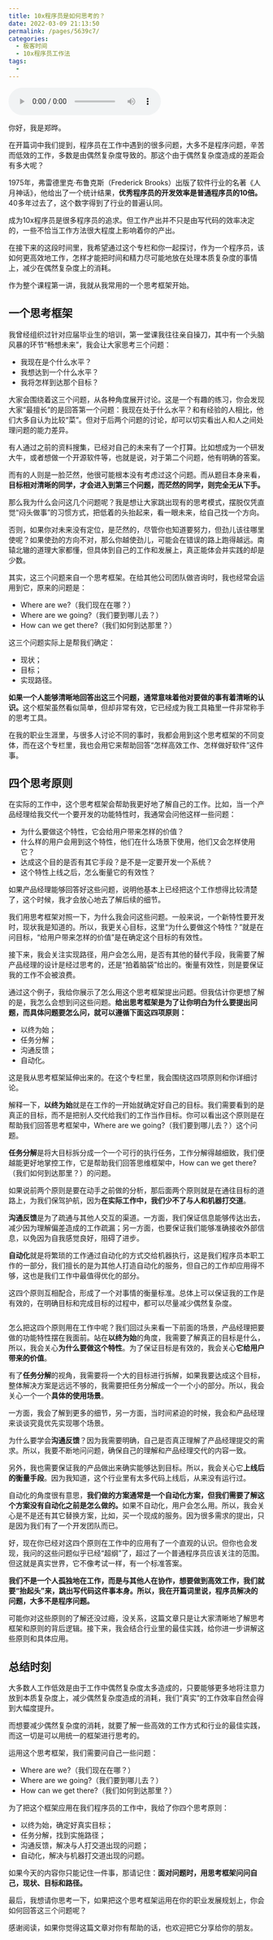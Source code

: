 ```yaml
---
title: 10x程序员是如何思考的？
date: 2022-03-09 21:13:50
permalink: /pages/5639c7/
categories:
  - 极客时间
  - 10x程序员工作法
tags:
  - 
---
```

<audio title="01.10x程序员是如何思考的？" src="https://static001.geekbang.org/resource/audio/5f/4a/5fbb6224f077f05d5ce9f7328bed2a4a.mp3" controls="controls"></audio> 
<p>你好，我是郑晔。</p><p>在开篇词中我们提到，程序员在工作中遇到的很多问题，大多不是程序问题，辛苦而低效的工作，多数是由偶然复杂度导致的。那这个由于偶然复杂度造成的差距会有多大呢？</p><p>1975年，弗雷德里克·布鲁克斯（Frederick Brooks）出版了软件行业的名著《人月神话》，他给出了一个统计结果，<strong>优秀程序员的开发效率是普通程序员的10倍。</strong>40多年过去了，这个数字得到了行业的普遍认同。</p><p>成为10x程序员是很多程序员的追求。但工作产出并不只是由写代码的效率决定的，一些不恰当工作方法很大程度上影响着你的产出。</p><p>在接下来的这段时间里，我希望通过这个专栏和你一起探讨，作为一个程序员，该如何更高效地工作，怎样才能把时间和精力尽可能地放在处理本质复杂度的事情上，减少在偶然复杂度上的消耗。</p><p>作为整个课程第一讲，我就从我常用的一个思考框架开始。</p><h2>一个思考框架</h2><p>我曾经组织过针对应届毕业生的培训，第一堂课我往往亲自操刀，其中有一个头脑风暴的环节“畅想未来”，我会让大家思考三个问题：</p><ul>
<li>我现在是个什么水平？</li>
<li>我想达到一个什么水平？</li>
<li>我将怎样到达那个目标？</li>
</ul><p>大家会围绕着这三个问题，从各种角度展开讨论。这是一个有趣的练习，你会发现大家“最擅长”的是回答第一个问题：我现在处于什么水平？和有经验的人相比，他们大多自认为比较“菜”。但对于后两个问题的讨论，却可以切实看出人和人之间处理问题的能力差异。</p><!-- [[[read_end]]] --><p>有人通过之前的资料搜集，已经对自己的未来有了一个打算。比如想成为一个研发大牛，或者想做一个开源软件等，也就是说，对于第二个问题，他有明确的答案。</p><p>而有的人则是一脸茫然，他很可能根本没有考虑过这个问题。而从题目本身来看，<strong>目标相对清晰的同学，才会进入到第三个问题，而茫然的同学，则完全无从下手。</strong></p><p>那么我为什么会问这几个问题呢？我是想让大家跳出现有的思考模式，摆脱仅凭直觉“闷头做事”的习惯方式，把低着的头抬起来，看一眼未来，给自己找一个方向。</p><p>否则，如果你对未来没有定位，是茫然的，尽管你也知道要努力，但劲儿该往哪里使呢？如果使劲的方向不对，那么你越使劲儿，可能会在错误的路上跑得越远。南辕北辙的道理大家都懂，但具体到自己的工作和发展上，真正能体会并实践的却是少数。</p><p>其实，这三个问题来自一个思考框架。在给其他公司团队做咨询时，我也经常会运用到它，原来的问题是：</p><ul>
<li>Where are we?（我们现在在哪？）</li>
<li>Where are we going?（我们要到哪儿去？）</li>
<li>How can we get there?（我们如何到达那里？）</li>
</ul><p>这三个问题实际上是帮我们确定：</p><ul>
<li>现状；</li>
<li>目标；</li>
<li>实现路径。</li>
</ul><p><strong>如果一个人能够清晰地回答出这三个问题，通常意味着他对要做的事有着清晰的认识。</strong>这个框架虽然看似简单，但却非常有效，它已经成为我工具箱里一件非常称手的思考工具。</p><p>在我的职业生涯里，与很多人讨论不同的事时，我都会用到这个思考框架的不同变体，而在这个专栏里，我也会用它来帮助回答“怎样高效工作、怎样做好软件”这件事。</p><h2>四个思考原则</h2><p>在实际的工作中，这个思考框架会帮助我更好地了解自己的工作。比如，当一个产品经理给我交代一个要开发的功能特性时，我通常会问他这样一些问题：</p><ul>
<li>为什么要做这个特性，它会给用户带来怎样的价值？</li>
<li>什么样的用户会用到这个特性，他们在什么场景下使用，他们又会怎样使用它？</li>
<li>达成这个目的是否有其它手段？是不是一定要开发一个系统？</li>
<li>这个特性上线之后，怎么衡量它的有效性？</li>
</ul><p>如果产品经理能够回答好这些问题，说明他基本上已经把这个工作想得比较清楚了，这个时候，我才会放心地去了解后续的细节。</p><p>我们用思考框架对照一下，为什么我会问这些问题。一般来说，一个新特性要开发时，现状我是知道的。所以，我更关心目标，这里“为什么要做这个特性？”就是在问目标，“给用户带来怎样的价值”是在确定这个目标的有效性。</p><p>接下来，我会关注实现路径，用户会怎么用，是否有其他的替代手段，我需要了解产品经理的设计是经过思考的，还是“拍着脑袋”给出的。衡量有效性，则是要保证我的工作不会被浪费。</p><p>通过这个例子，我给你展示了怎么用这个思考框架提出问题。但我估计你更想了解的是，我怎么会想到问这些问题。<strong>给出思考框架是为了让你明白为什么要提出问题，而具体问题要怎么问，就可以遵循下面这四项原则：</strong></p><ul>
<li>以终为始；</li>
<li>任务分解；</li>
<li>沟通反馈；</li>
<li>自动化。</li>
</ul><p>这是我从思考框架延伸出来的。在这个专栏里，我会围绕这四项原则和你详细讨论。</p><p>解释一下，<strong>以终为始</strong>就是在工作的一开始就确定好自己的目标。我们需要看到的是真正的目标，而不是把别人交代给我们的工作当作目标。你可以看出这个原则是在帮助我们回答思考框架中，Where are we going?（我们要到哪儿去？）这个问题。</p><p><strong>任务分解</strong>是将大目标拆分成一个一个可行的执行任务，工作分解得越细致，我们便越能更好地掌控工作，它是帮助我们回答思维框架中，How can we get there?（我们如何到达那里？）的问题。</p><p>如果说前两个原则是要在动手之前做的分析，那后面两个原则就是在通往目标的道路上，为我们保驾护航，因为<strong>在实际工作中，我们少不了与人和机器打交道</strong>。</p><p><strong>沟通反馈</strong>是为了疏通与其他人交互的渠道。一方面，我们保证信息能够传达出去，减少因为理解偏差造成的工作疏漏；另一方面，也要保证我们能够准确接收外部信息，以免因为自我感觉良好，阻碍了进步。</p><p><strong>自动化</strong>就是将繁琐的工作通过自动化的方式交给机器执行，这是我们程序员本职工作的一部分，我们擅长的是为其他人打造自动化的服务，但自己的工作却应用得不够，这也是我们工作中最值得优化的部分。</p><p>这四个原则互相配合，形成了一个对事情的衡量标准。总体上可以保证我的工作是有效的，在明确目标和完成目标的过程中，都可以尽量减少偶然复杂度。</p><p><img src="https://static001.geekbang.org/resource/image/6f/02/6f6f4cf46f321db1cbf0d770327e5602.jpg" alt=""></p><p>怎么把这四个原则用在工作中呢？我们回过头来看一下前面的场景，产品经理把要做的功能特性摆在我面前。站在<strong>以终为始</strong>的角度，我需要了解真正的目标是什么，所以，我会关心<strong>为什么要做这个特性</strong>。为了保证目标是有效的，我会关心<strong>它给用户带来的价值</strong>。</p><p>有了<strong>任务分解</strong>的视角，我需要将一个大的目标进行拆解，如果我要达成这个目标，整体解决方案是远远不够的，我需要把任务分解成一个一个小的部分。所以，我会关心一个一个<strong>具体的使用场景</strong>。</p><p>一方面，我会了解到更多的细节，另一方面，当时间紧迫的时候，我会和产品经理来谈谈究竟优先实现哪个场景。</p><p>为什么要学会<strong>沟通反馈</strong>？因为我需要明确，自己是否真正理解了产品经理提交的需求。所以，我要不断地问问题，确保自己的理解和产品经理交代的内容一致。</p><p>另外，我也需要保证我的产品做出来确实能够达到目标。所以，我会关心它<strong>上线后的衡量手段</strong>。因为我知道，这个行业里有太多代码上线后，从来没有运行过。</p><p>自动化的角度很有意思，<strong>我们做的方案通常是一个自动化方案，但我们需要了解这个方案没有自动化之前是怎么做的。</strong>如果不自动化，用户会怎么用。所以，我会关心是不是还有其它替换方案，比如，买一个现成的服务。因为很多需求的提出，只是因为我们有了一个开发团队而已。</p><p>好，现在你已经对这四个原则在工作中的应用有了一个直观的认识。但你也会发现，我问的这些问题似乎已经“超纲”了，超过了一个普通程序员应该关注的范围。但这就是真实世界，它不像考试一样，有一个标准答案。</p><p><strong>我们不是一个人孤独地在工作，而是与其他人在协作，想要做到高效工作，我们就要“抬起头”来，跳出写代码这件事本身。所以，我在开篇词里说，程序员解决的问题，大多不是程序问题。</strong></p><p>可能你对这些原则的了解还没过瘾，没关系，这篇文章只是让大家清晰地了解思考框架和原则的背后逻辑。接下来，我会结合行业里的最佳实践，给你进一步讲解这些原则和具体应用。</p><h2>总结时刻</h2><p>大多数人工作低效是由于工作中偶然复杂度太多造成的，只要能够更多地将注意力放到本质复杂度上，减少偶然复杂度造成的消耗，我们“真实”的工作效率自然会得到大幅度提升。</p><p>而想要减少偶然复杂度的消耗，就要了解一些高效的工作方式和行业的最佳实践，而这一切是可以用统一的框架进行思考的。</p><p>运用这个思考框架，我们需要问自己一些问题：</p><ul>
<li>Where are we?（我们现在在哪？）</li>
<li>Where are we going?（我们要到哪儿去？）</li>
<li>How can we get there?（我们如何到达那里？）</li>
</ul><p>为了把这个框架应用在我们程序员的工作中，我给了你四个思考原则：</p><ul>
<li>以终为始，确定好真实目标；</li>
<li>任务分解，找到实施路径；</li>
<li>沟通反馈，解决与人打交道出现的问题；</li>
<li>自动化，解决与机器打交道出现的问题。</li>
</ul><p>如果今天的内容你只能记住一件事，那请记住：<strong>面对问题时，用思考框架问问自己，现状、目标和路径。</strong></p><p>最后，我想请你思考一下，如果把这个思考框架运用在你的职业发展规划上，你会如何回答这三个问题呢？</p><p>感谢阅读，如果你觉得这篇文章对你有帮助的话，也欢迎把它分享给你的朋友。</p>